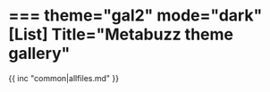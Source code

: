 ===
theme="gal2"
mode="dark"
[List]
Title="Metabuzz theme gallery"
===

{{ inc "common|allfiles.md" }}


